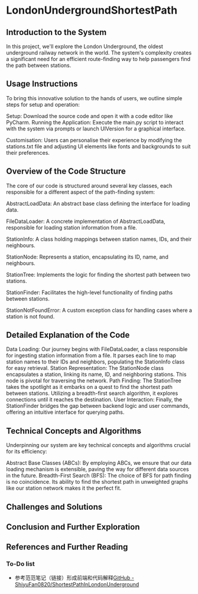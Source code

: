 # LondonUndergroundShortestPath

## Introduction to the System
In this project, we'll explore the London Underground, the oldest underground railway network in the world. The system's complexity creates a significant need for an efficient route-finding way to help passengers find the path between stations. 

## Usage Instructions
To bring this innovative solution to the hands of users, we outline simple steps for setup and operation:

Setup: Download the source code and open it with a code editor like PyCharm.
Running the Application: Execute the main.py script to interact with the system via prompts or launch UIVersion for a graphical interface.

Customisation: Users can personalise their experience by modifying the stations.txt file and adjusting UI elements like fonts and backgrounds to suit their preferences.
## Overview of the Code Structure

The core of our code is structured around several key classes, each responsible for a different aspect of the path-finding system:

AbstractLoadData: An abstract base class defining the interface for loading data.

FileDataLoader: A concrete implementation of AbstractLoadData, responsible for loading station information from a file.

StationInfo: A class holding mappings between station names, IDs, and their neighbours.

StationNode: Represents a station, encapsulating its ID, name, and neighbours.

StationTree: Implements the logic for finding the shortest path between two stations.

StationFinder: Facilitates the high-level functionality of finding paths between stations.

StationNotFoundError: A custom exception class for handling cases where a station is not found.

## Detailed Explanation of the Code

Data Loading: Our journey begins with FileDataLoader, a class responsible for ingesting station information from a file. It parses each line to map station names to their IDs and neighbors, populating the StationInfo class for easy retrieval.
Station Representation: The StationNode class encapsulates a station, linking its name, ID, and neighboring stations. This node is pivotal for traversing the network.
Path Finding: The StationTree takes the spotlight as it embarks on a quest to find the shortest path between stations. Utilizing a breadth-first search algorithm, it explores connections until it reaches the destination.
User Interaction: Finally, the StationFinder bridges the gap between backend logic and user commands, offering an intuitive interface for querying paths.

## Technical Concepts and Algorithms

Underpinning our system are key technical concepts and algorithms crucial for its efficiency:

Abstract Base Classes (ABCs): By employing ABCs, we ensure that our data loading mechanism is extensible, paving the way for different data sources in the future.
Breadth-First Search (BFS): The choice of BFS for path finding is no coincidence. Its ability to find the shortest path in unweighted graphs like our station network makes it the perfect fit.

## Challenges and Solutions

## Conclusion and Further Exploration

## References and Further Reading


### To-Do list
- 参考范范笔记（链接）形成前端和代码解释[GitHub - ShiyuFan0820/ShortestPathInLondonUnderground](https://github.com/ShiyuFan0820/ShortestPathInLondonUnderground/tree/main)
